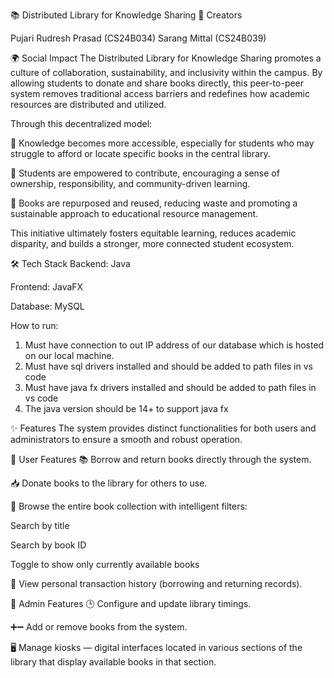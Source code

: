 📚 Distributed Library for Knowledge Sharing
👥 Creators

Pujari Rudresh Prasad (CS24B034)
Sarang Mittal (CS24B039)

🌍 Social Impact
The Distributed Library for Knowledge Sharing promotes a culture of collaboration, sustainability, and inclusivity within the campus. By allowing students to donate and share books directly, this peer-to-peer system removes traditional access barriers and redefines how academic resources are distributed and utilized.

Through this decentralized model:

📘 Knowledge becomes more accessible, especially for students who may struggle to afford or locate specific books in the central library.

🤝 Students are empowered to contribute, encouraging a sense of ownership, responsibility, and community-driven learning.

🔁 Books are repurposed and reused, reducing waste and promoting a sustainable approach to educational resource management.

This initiative ultimately fosters equitable learning, reduces academic disparity, and builds a stronger, more connected student ecosystem.

🛠️ Tech Stack
Backend: Java

Frontend: JavaFX

Database: MySQL

How to run:
1. Must have connection to out IP address of our database which is hosted on our local machine.
2. Must have sql drivers installed and should be added to path files in vs code
3. Must have java fx drivers installed and should be added to path files in vs code
4. The java version should be 14+ to support java fx

✨ Features
The system provides distinct functionalities for both users and administrators to ensure a smooth and robust operation.

👤 User Features
📚 Borrow and return books directly through the system.

📥 Donate books to the library for others to use.

🔎 Browse the entire book collection with intelligent filters:

Search by title

Search by book ID

Toggle to show only currently available books

🧾 View personal transaction history (borrowing and returning records).

🔐 Admin Features
🕒 Configure and update library timings.

➕➖ Add or remove books from the system.

🖥️ Manage kiosks — digital interfaces located in various sections of the library that display available books in that section.
